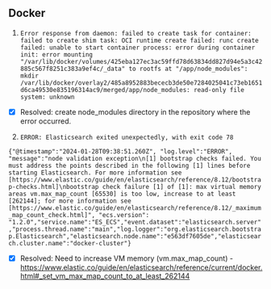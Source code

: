 ## Docker

1. ```Error response from daemon: failed to create task for container: failed to create shim task: OCI runtime create failed: runc create failed: unable to start container process: error during container init: error mounting "/var/lib/docker/volumes/425eba127ec3ac59ffd78d63834dd827d94e5a3c42885c567f8251c383a9ef4c/_data" to rootfs at "/app/node_modules": mkdir /var/lib/docker/overlay2/485a8952883bececb3de50e7284025041c73eb1651d6ca49530e835196314ac9/merged/app/node_modules: read-only file system: unknown```

- [X] Resolved: create node_modules directory in the repository where the error occurred.

2. ```ERROR: Elasticsearch exited unexpectedly, with exit code 78```

```{"@timestamp":"2024-01-28T09:38:51.260Z", "log.level":"ERROR", "message":"node validation exception\n[1] bootstrap checks failed. You must address the points described in the following [1] lines before starting Elasticsearch. For more information see [https://www.elastic.co/guide/en/elasticsearch/reference/8.12/bootstrap-checks.html]\nbootstrap check failure [1] of [1]: max virtual memory areas vm.max_map_count [65530] is too low, increase to at least [262144]; for more information see [https://www.elastic.co/guide/en/elasticsearch/reference/8.12/_maximum_map_count_check.html]", "ecs.version": "1.2.0","service.name":"ES_ECS","event.dataset":"elasticsearch.server","process.thread.name":"main","log.logger":"org.elasticsearch.bootstrap.Elasticsearch","elasticsearch.node.name":"e563df7605de","elasticsearch.cluster.name":"docker-cluster"}```

- [X] Resolved: Need to increase VM memory (vm.max_map_count) - https://www.elastic.co/guide/en/elasticsearch/reference/current/docker.html#_set_vm_max_map_count_to_at_least_262144
